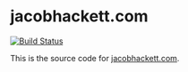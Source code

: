 # jacobhackett.com

[![Build Status](https://travis-ci.org/jrhackett/website.svg?branch=master&service=github)](https://travis-ci.org/jrhackett/website)

This is the source code for [jacobhackett.com](http://jacobhackett.com).

